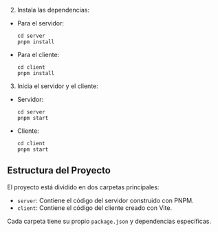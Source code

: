 
2. Instala las dependencias:
- Para el servidor:
  ```
  cd server
  pnpm install
  ```
- Para el cliente:
  ```
  cd client
  pnpm install
  ```

3. Inicia el servidor y el cliente:
- Servidor:
  ```
  cd server
  pnpm start
  ```
- Cliente:
  ```
  cd client
  pnpm start
  ```

## Estructura del Proyecto

El proyecto está dividido en dos carpetas principales:

- `server`: Contiene el código del servidor construido con PNPM.
- `client`: Contiene el código del cliente creado con Vite.

Cada carpeta tiene su propio `package.json` y dependencias específicas.